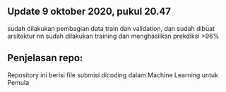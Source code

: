 ## Update 9 oktober 2020, pukul 20.47
sudah dilakukan pembagian data train dan validation, dan sudah dibuat arsitektur nn
sudah dilakukan training dan menghasilkan prekdiksi >96%

## Penjelasan repo:
Repository ini berisi file submisi dicoding dalam Machine Learning untuk Pemula
